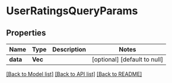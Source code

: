 # UserRatingsQueryParams

## Properties
Name | Type | Description | Notes
------------ | ------------- | ------------- | -------------
**data** | **Vec<String>** |  | [optional] [default to null]

[[Back to Model list]](../README.md#documentation-for-models) [[Back to API list]](../README.md#documentation-for-api-endpoints) [[Back to README]](../README.md)


